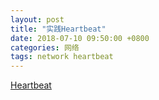 ```yaml
---
layout: post
title: "实践Heartbeat"
date: 2018-07-10 09:50:00 +0800
categories: 网络
tags: network heartbeat
---
```


[Heartbeat](http://linux-ha.org/wiki/Main_Page)